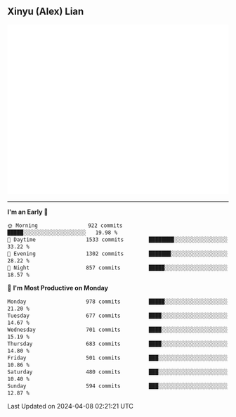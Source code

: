 ## Xinyu (Alex) Lian

!["Alex"](metrics-main.svg)

---
<!--START_SECTION:waka-->
**I'm an Early 🐤** 

```text
🌞 Morning                922 commits         █████░░░░░░░░░░░░░░░░░░░░   19.98 % 
🌆 Daytime                1533 commits        ████████░░░░░░░░░░░░░░░░░   33.22 % 
🌃 Evening                1302 commits        ███████░░░░░░░░░░░░░░░░░░   28.22 % 
🌙 Night                  857 commits         █████░░░░░░░░░░░░░░░░░░░░   18.57 % 
```
📅 **I'm Most Productive on Monday** 

```text
Monday                   978 commits         █████░░░░░░░░░░░░░░░░░░░░   21.20 % 
Tuesday                  677 commits         ████░░░░░░░░░░░░░░░░░░░░░   14.67 % 
Wednesday                701 commits         ████░░░░░░░░░░░░░░░░░░░░░   15.19 % 
Thursday                 683 commits         ████░░░░░░░░░░░░░░░░░░░░░   14.80 % 
Friday                   501 commits         ███░░░░░░░░░░░░░░░░░░░░░░   10.86 % 
Saturday                 480 commits         ███░░░░░░░░░░░░░░░░░░░░░░   10.40 % 
Sunday                   594 commits         ███░░░░░░░░░░░░░░░░░░░░░░   12.87 % 
```



 Last Updated on 2024-04-08 02:21:21 UTC
<!--END_SECTION:waka-->
